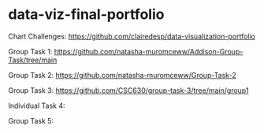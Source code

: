 # data-viz-final-portfolio
Chart Challenges:
https://github.com/clairedesp/data-visualization-portfolio

Group Task 1:
https://github.com/natasha-muromceww/Addison-Group-Task/tree/main

Group Task 2:
https://github.com/natasha-muromceww/Group-Task-2

Group Task 3:
https://github.com/CSC630/group-task-3/tree/main/group1

Individual Task 4:

Group Task 5:

